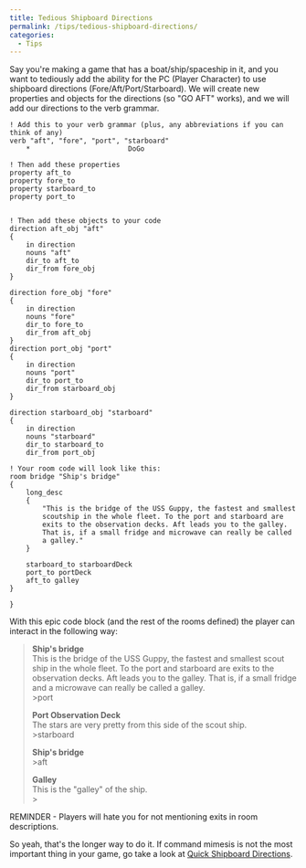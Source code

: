 ```yaml
---
title: Tedious Shipboard Directions
permalink: /tips/tedious-shipboard-directions/
categories: 
  - Tips
---
```


Say you're making a game that has a boat/ship/spaceship in it, and you
want to tediously add the ability for the PC (Player Character) to use
shipboard directions (Fore/Aft/Port/Starboard). We will create new
properties and objects for the directions (so "GO AFT" works), and we
will add our directions to the verb grammar.

    ! Add this to your verb grammar (plus, any abbreviations if you can think of any)
    verb "aft", "fore", "port", "starboard"
        *                        DoGo

    ! Then add these properties
    property aft_to
    property fore_to
    property starboard_to
    property port_to


    ! Then add these objects to your code
    direction aft_obj "aft"
    {
        in direction
        nouns "aft"
        dir_to aft_to
        dir_from fore_obj
    }

    direction fore_obj "fore"
    {
        in direction
        nouns "fore"
        dir_to fore_to
        dir_from aft_obj
    }
    direction port_obj "port"
    {
        in direction
        nouns "port"
        dir_to port_to
        dir_from starboard_obj
    }

    direction starboard_obj "starboard"
    {
        in direction
        nouns "starboard"
        dir_to starboard_to
        dir_from port_obj

    ! Your room code will look like this:
    room bridge "Ship's bridge"
    {
        long_desc
        {
            "This is the bridge of the USS Guppy, the fastest and smallest
            scoutship in the whole fleet. To the port and starboard are
            exits to the observation decks. Aft leads you to the galley.
            That is, if a small fridge and microwave can really be called
            a galley."
        }

        starboard_to starboardDeck
        port_to portDeck
        aft_to galley
    }

    }

With this epic code block (and the rest of the rooms defined) the player
can interact in the following way:

>**Ship's bridge**  
>This is the bridge of the USS Guppy, the fastest and smallest scout ship
>in the whole fleet. To the port and starboard are exits to the
>observation decks. Aft leads you to the galley. That is, if a small
>fridge and a microwave can really be called a galley.  
>&gt;port
>
>**Port Observation Deck**  
>The stars are very pretty from this side of the scout ship.  
>&gt;starboard
>
>**Ship's bridge**  
>&gt;aft
>
>**Galley**  
>This is the "galley" of the ship.  
>&gt;

REMINDER - Players will hate you for not mentioning exits in room
descriptions.

So yeah, that's the longer way to do it. If command mimesis is not the
most important thing in your game, go take a look at
[Quick Shipboard Directions](Quick_Shipboard_Directions).

